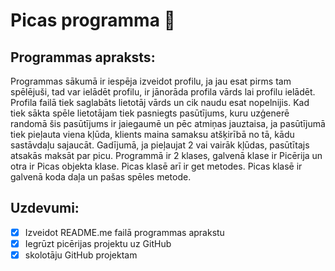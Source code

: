 # Picas programma :pizza:
## Programmas apraksts: 
Programmas sākumā ir iespēja izveidot profilu, ja jau esat pirms tam spēlējuši, tad var ielādēt profilu, ir jānorāda profila vārds lai profilu ielādēt. Profila failā tiek saglabāts lietotāj vārds un cik naudu esat nopelnijis. Kad tiek sākta spēle lietotājam tiek pasniegts pasūtījums, kuru uzģenerē randomā šis pasūtījums ir jaiegaumē un pēc atmiņas jauztaisa, ja pasūtījumā tiek pieļauta viena kļūda, klients maina samaksu atšķirībā no tā, kādu sastāvdaļu sajaucāt. Gadījumā, ja pieļaujat 2 vai vairāk kļūdas, pasūtītajs atsakās maksāt par picu. Programmā ir 2 klases, galvenā klase ir Picērija un otra ir Picas objekta klase. Picas klasē arī ir get metodes. Picas klasē ir galvenā koda daļa un pašas spēles metode.
## Uzdevumi:
- [x] Izveidot README.me failā programmas aprakstu
- [x] Iegrūzt picērijas projektu uz GitHub
- [x] skolotāju GitHub projektam
